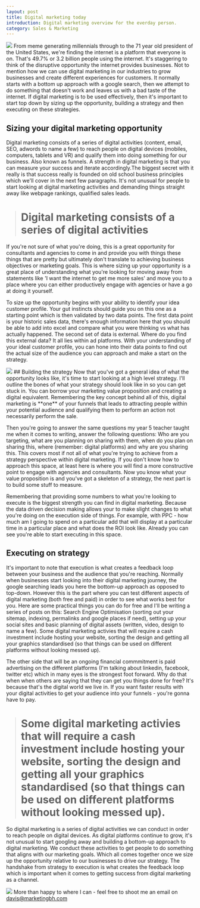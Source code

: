 ```yaml
---
layout: post
title: Digital marketing today
introduction: Digital marketing overview for the everday person.
category: Sales & Marketing
---
```


<img src="https://images.unsplash.com/photo-1448317846460-907988886b33?ixlib=rb-0.3.5&ixid=eyJhcHBfaWQiOjEyMDd9&s=c29e88927cbae491482117b4dcee1e36&auto=format&fit=crop&w=700&q=60">
From meme generating millennials through to the 71 year old president of the United States, we're finding the internet is a platform that everyone is on. That's 49.7% or 3.2 billion people using the internet. It's staggering to think of the disruptive opportunity the internet provides businesses. Not to mention how we can use digital marketing in our industries to grow businesses and create different experiences for customers. It normally starts with a bottom up approach with a google search, then we attempt to do something that doesn't work and leaves us with a bad taste of the internet. If digital marketing is to be used effectively, then it's important to start top down by  sizing up the opportunity, building a strategy and then executing on these strategies.

## Sizing your digital marketing opportunity

Digital marketing consists of a series of digital activities (content, email, SEO, adwords to name a few) to reach people on digital devices (mobiles, computers, tablets and VR) and qualify them into doing something for our business. Also known as funnels. A strength in digital marketing is that you can measure your success and iterate accordingly.The biggest secret with it really is that success really is founded on old school business principles which we'll cover in the next few paragraphs. It's not unusual for people to start looking at digital marketing activities and demanding things straight away like webpage rankings, qualified sales leads. 

> # Digital marketing consists of a series of digital activities

If you're not sure of what you're doing, this is a great opportunity for consultants and agencies to come in and provide you with things these things that are pretty but ultimately don't translate to achieving business objectives or marketing goals. This is where sizing up your opportunity is a great place of understanding what you're looking for moving away from statements like 'I want the internet to get me more sales' and move you to a place where you can either productively engage with agencies or have a go at doing it yourself. 

To size up the opportunity begins with your ability to identify your idea customer profile. Your gut instincts should guide you on this one as a starting point which is then validated by two data points. The first data point is your historic sales data, there's enough information here that you should be able to add into excel and compare what you were thinking vs what has actually happened. The second set of data is external. Where do you find this external data? It all lies within ad platforms. With your understanding of your ideal customer profile, you can hone into their data points to find out the actual size of the audience you can approach and make a start on the strategy.

<img src="https://images.unsplash.com/photo-1441823120971-04969db3f294?ixlib=rb-0.3.5&ixid=eyJhcHBfaWQiOjEyMDd9&s=155e53b1a21305681b77f22445d942a8&auto=format&fit=crop&w=700&q=60">
## Building the strategy
Now that you've got a general idea of what the opportunity looks like, it's time to start looking at a high level strategy. I'll outline the bones of what your strategy should look like in so you can get stuck in. You can borrow your marketing value proposition and creating a digital equivalent. Remembering the key concept behind all of this, digital marketing is **one** of your funnels that leads to attracting people within your potential audience and qualifying them to perform an action not necessarily perform the sale. 

Then you're going to answer the same questions my year 5 teacher taught me when it comes to writing, answer the following questions: Who are you targeting, what are you planning on sharing with them, when do you plan on sharing this, where (remember: digital platforms) and why are you sharing this. This covers most if not all of what you're trying to achieve from a strategy perspective within digital marketing. If you don't know how to approach this space, at least here is where you will find a more constructive point to engage with agencies and consultants. Now you know what your value proposition is and you've got a skeleton of a strategy, the next part is to build some stuff to measure. 

Remembering that providing some numbers to what you're looking to execute is the biggest strength you can find in digital marketing. Because the data driven decision making allows your to make slight changes to what you're doing on the execution side of things. For example, with PPC - how much am I going to spend on a particular add that will display at a particular time in a particular place and what does the ROI look like. Already you can see you're able to start executing in this space.

## Executing on strategy
It's important to note that execution is what creates a feedback loop between your business and the audience that you're reaching. Normally when businesses start looking into their digital marketing journey, the google searching leads you here the bottom-up approach as opposed to top-down. However this is the part where you can test different aspects of digital marketing (both free and paid) in order to see what works best for you. Here are some practical things you can do for free and I'll be writing a series of posts on this: Search Engine Optimisation (sorting out your sitemap, indexing, permalinks and google places if need), setting up your social sites and basic planning of digital assets (written, video, design to name a few). Some digital marketing activies that will require a cash investment include hosting your website, sorting the design and getting all your graphics standardised (so that things can be used on different platforms without looking messed up). 

The other side that will be an ongoing financial commmitment is paid advertising on the different platforms (I'm talking about linkedin, facebook, twitter etc) which in many eyes is the strongest foot forward. Why do that when when others are saying that they can get you things done for free? It's because that's the digital world we live in. If you want faster results with your digital activities to get your audience into your funnels - you're gonna have to pay.

> # Some digital marketing activies that will require a cash investment include hosting your website, sorting the design and getting all your graphics standardised (so that things can be used on different platforms without looking messed up). 

So digital marketing is a series of digital activities we can conduct in order to reach people on digital devices. As digital platforms continue to grow, it's not unusual to start googling away and building a bottom-up approach to digital marketing.  We conduct these activities to get people to do something that aligns with our marketing goals. Which all comes together once we size up the opportunity relative to our businesses to drive our strategy. The handshake from strategy to execution is what creates the feedback loop which is important when it comes to getting success from digital marketing as a channel.

<img src="https://images.unsplash.com/photo-1418075285575-c402f1f7340f?ixlib=rb-0.3.5&ixid=eyJhcHBfaWQiOjEyMDd9&s=3ce07cf602251b0636efbf01bd723775&auto=format&fit=crop&w=700&q=60">
More than happy to where I can - feel free to shoot me an email on <a href="mailto:davis@marketingbh.com">davis@marketingbh.com</a>
